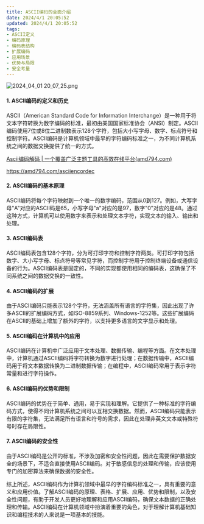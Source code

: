 ```yaml
---
title: ASCII编码的全面介绍 
date: 2024/4/1 20:05:52
updated: 2024/4/1 20:05:52
tags:
- ASCII定义
- 编码原理
- 编码表结构
- 扩展编码
- 应用场景
- 优势与局限
- 安全考量
---
```



<img src="https://static.cmdragon.cn/blog/images/2024_04_01 20_07_25.png@blog" title="2024_04_01 20_07_25.png" alt="2024_04_01 20_07_25.png"/>

#### 1. ASCII编码的定义和历史

ASCII（American Standard Code for Information Interchange）是一种用于将文本字符转换为数字编码的标准，最初由美国国家标准协会（ANSI）制定。ASCII编码使用7位或8位二进制数表示128个字符，包括大小写字母、数字、标点符号和控制字符。ASCII编码是计算机领域中最早的字符编码标准之一，为不同计算机系统之间的数据交换提供了统一的方式。

[Ascii编码解码 | 一个覆盖广泛主题工具的高效在线平台(amd794.com)](https://amd794.com/asciiencordec)

https://amd794.com/asciiencordec


#### 2. ASCII编码的基本原理

ASCII编码将每个字符映射到一个唯一的数字编码，范围从0到127。例如，大写字母"A"对应的ASCII码是65，小写字母"a"对应的是97，数字"0"对应的是48。通过这种方式，计算机可以使用数字来表示和处理文本字符，实现文本的输入、输出和处理。

#### 3. ASCII编码表

ASCII编码表包含128个字符，分为可打印字符和控制字符两类。可打印字符包括数字、大小写字母、标点符号等常见字符，而控制字符用于控制终端设备或通信设备的行为。ASCII编码表是固定的，不同的实现都使用相同的编码表，这确保了不同系统之间的数据交换的一致性。

#### 4. ASCII编码的扩展

由于ASCII编码只能表示128个字符，无法涵盖所有语言的字符集，因此出现了许多ASCII的扩展编码方式，如ISO-8859系列、Windows-1252等。这些扩展编码在ASCII的基础上增加了额外的字符，以支持更多语言的文字显示和处理。

#### 5. ASCII编码在计算机中的应用

ASCII编码在计算机中广泛应用于文本处理、数据传输、编程等方面。在文本处理中，计算机通过ASCII编码将字符转换为数字进行处理；在数据传输中，ASCII编码用于将文本数据转换为二进制数据传输；在编程中，ASCII编码常用于表示字符常量和进行字符操作。

#### 6. ASCII编码的优势和限制

ASCII编码的优势在于简单、通用，易于实现和理解。它提供了一种标准的字符编码方式，使得不同计算机系统之间可以互相交换数据。然而，ASCII编码只能表示有限的字符集，无法满足所有语言和符号的需求，因此在处理非英文文本或特殊符号时存在局限性。

#### 7. ASCII编码的安全性

由于ASCII编码是公开的标准，不涉及加密和安全性问题，因此在需要保护数据安全的场景下，不适合直接使用ASCII编码。对于敏感信息的处理和传输，应该使用专门的加密算法来确保数据的安全性。

综上所述，ASCII编码作为计算机领域中最早的字符编码标准之一，具有重要的意义和应用价值。了解ASCII编码的原理、表格、扩展、应用、优势和限制，以及安全性问题，有助于开发人员更好地理解和应用ASCII编码，确保文本数据的正确处理和传输。ASCII编码在计算机领域中扮演着重要的角色，对于理解计算机基础知识和编程技术的人来说是一项基本的技能。